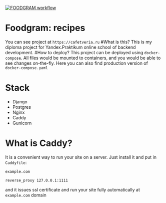 [![FOODGRAM workflow](https://github.com/matacoder/foodgram-project/actions/workflows/foodgram_workflow.yaml/badge.svg)](https://github.com/matacoder/foodgram-project/actions/workflows/foodgram_workflow.yaml)

# Foodgram: recipes
You can see project at
`https://cafetveria.ru`
#What is this?
This is my diploma project for Yandex.Praktikum online school of backend development.
#How to deploy?
This project can be deployed using `docker-compose`. All files would be mounted to containers, and you would be able to see changes on-the-fly.
Here you can also find production version of `docker-compose.yaml`
# Stack
- Django
- Postgres
- Nginx
- Caddy
- Gunicorn
# What is Caddy?
It is a convenient way to run your site on a server. Just install it and put in `Caddyfile`:

`example.com`

`reverse_proxy 127.0.0.1:1111`

and it issues ssl certificate and run your site fully automatically at `example.com` domain
